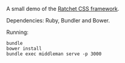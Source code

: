 A small demo of the [Ratchet CSS framework](http://goratchet.com).

Dependencies: Ruby, Bundler and Bower.

Running:

    bundle
    bower install
    bundle exec middleman serve -p 3000

